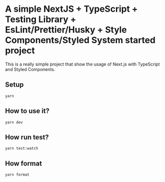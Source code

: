 # A simple NextJS + TypeScript + Testing Library + EsLint/Prettier/Husky + Style Components/Styled System started project

This is a really simple project that show the usage of Next.js with TypeScript and Styled Components.

## Setup
```
yarn
```
## How to use it?
```
yarn dev
```
## How run test?
```
yarn test:watch
```
## How format
```
yarn format
```
